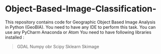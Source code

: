 # Object-Based-Image-Classification-
This repository contains code for Geographic Object Based Image Analysis in Python (GeoBIA). 
You need to have any IDE to perform this task. You can use any PyCharm Anaconda or Atom 
You need to have following libraries installed :
>GDAL 
>Numpy
>obr 
>Scipy
>Sklearn
>Skimage
